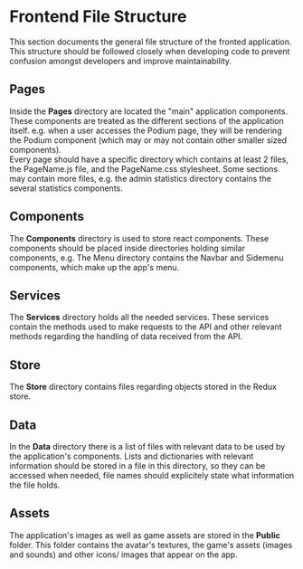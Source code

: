 # Frontend File Structure

This section documents the general file structure of the fronted application. This structure should be followed closely when developing code to prevent confusion amongst developers and improve maintainability.

## Pages

Inside the **Pages** directory are located the "main" application components. These components are treated as the different sections of the application itself. e.g. when a user accesses the Podium page, they will be rendering the Podium component (which may or may not contain other smaller sized components).  
Every page should have a specific directory which contains at least 2 files, the PageName.js file, and the PageName.css stylesheet. Some sections may contain more files, e.g. the admin statistics directory contains the several statistics components.

## Components

The **Components** directory is used to store react components. These components should be placed inside directories holding similar components, e.g. The Menu directory contains the Navbar and Sidemenu components, which make up the app's menu.

## Services

The **Services** directory holds all the needed services. These services contain the methods used to make requests to the API and other relevant methods regarding the handling of data received from the API.

## Store

The **Store** directory contains files regarding objects stored in the Redux store.

## Data

In the **Data** directory there is a list of files with relevant data to be used by the application's components. Lists and dictionaries with relevant information should be stored in a file in this directory, so they can be accessed when needed, file names should explicitely state what information the file holds.

## Assets

The application's images as well as game assets are stored in the **Public** folder. This folder contains the avatar's textures, the game's assets (images and sounds) and other icons/ images that appear on the app.
